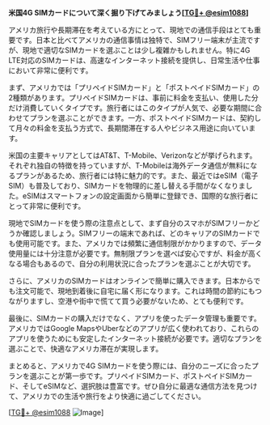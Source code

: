 **米国4G SIMカードについて深く掘り下げてみましょう[[TG💪+ @esim1088](https://t.me/s/esim1088)]**

アメリカ旅行や長期滞在を考えている方にとって、現地での通信手段はとても重要です。日本と比べてアメリカの通信事情は独特で、SIMフリー端末が主流ですが、現地で適切なSIMカードを選ぶことは少し複雑かもしれません。特に4G LTE対応のSIMカードは、高速なインターネット接続を提供し、日常生活や仕事において非常に便利です。

まず、アメリカでは「プリペイドSIMカード」と「ポストペイドSIMカード」の2種類があります。プリペイドSIMカードは、事前に料金を支払い、使用した分だけ消費していくタイプです。旅行者にはこのタイプが人気で、必要な期間に合わせてプランを選ぶことができます。一方、ポストペイドSIMカードは、契約して月々の料金を支払う方式で、長期間滞在する人やビジネス用途に向いています。

米国の主要キャリアとしてはAT&T、T-Mobile、Verizonなどが挙げられます。それぞれ独自の特徴を持っていますが、T-Mobileは海外データ通信が無料になるプランがあるため、旅行者には特に魅力的です。また、最近ではeSIM（電子SIM）も普及しており、SIMカードを物理的に差し替える手間がなくなりました。eSIMはスマートフォンの設定画面から簡単に登録でき、国際的な旅行者にとって非常に便利です。

現地でSIMカードを使う際の注意点として、まず自分のスマホがSIMフリーかどうか確認しましょう。SIMフリーの端末であれば、どのキャリアのSIMカードでも使用可能です。また、アメリカでは頻繁に通信制限がかかりますので、データ使用量には十分注意が必要です。無制限プランを選べば安心ですが、料金が高くなる場合もあるので、自分の利用状況に合ったプランを選ぶことが大切です。

さらに、アメリカのSIMカードはオンラインで簡単に購入できます。日本からでも注文可能で、現地到着後に自宅に届く形になります。これは時間の節約にもつながりますし、空港や街中で慌てて買う必要がないため、とても便利です。

最後に、SIMカードの購入だけでなく、アプリを使ったデータ管理も重要です。アメリカではGoogle MapsやUberなどのアプリが広く使われており、これらのアプリを使うためにも安定したインターネット接続が必要です。適切なプランを選ぶことで、快適なアメリカ滞在が実現します。

まとめると、アメリカで4G SIMカードを使う際には、自分のニーズに合ったプランを選ぶことが第一歩です。プリペイドSIMカード、ポストペイドSIMカード、そしてeSIMなど、選択肢は豊富です。ぜひ自分に最適な通信方法を見つけて、アメリカでの生活や旅行をより快適に過ごしてください。

[[TG💪+ @esim1088](https://t.me/s/esim1088) ![Image](https://i.postimg.cc/Y0z9fWf4/image.png)]
